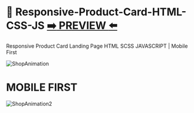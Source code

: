# 🔮 Responsive-Product-Card-HTML-CSS-JS [:arrow_right: PREVIEW :arrow_left:](https://erik161.github.io/Responsive-Product-Card-HTML-CSS-JS/)
Responsive Product Card Landing Page HTML SCSS JAVASCRIPT | Mobile First

 
![ShopAnimation](https://user-images.githubusercontent.com/26189854/159368573-7a30d523-92b3-401c-ac65-bce13adf0206.gif)



# MOBILE FIRST

![ShopAnimation2](https://user-images.githubusercontent.com/26189854/159368721-08b552f3-3cc9-4b57-9e70-d232a4da21e1.gif)


